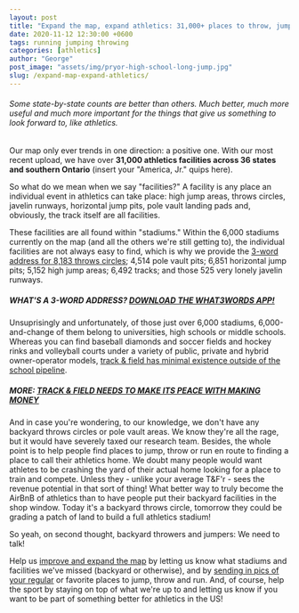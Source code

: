 ```yaml
---
layout: post
title: "Expand the map, expand athletics: 31,000+ places to throw, jump or run"
date: 2020-11-12 12:30:00 +0600
tags: running jumping throwing
categories: [athletics]
author: "George"
post_image: "assets/img/pryor-high-school-long-jump.jpg"
slug: /expand-map-expand-athletics/
---
```

<h6>Some state-by-state counts are better than others. Much better, much more useful and much more important for the things that give us something to look forward to, like athletics.</h6>

Our map only ever trends in one direction: a positive one. With our most recent upload, we have over <strong>31,000 athletics facilities across 36 states and southern Ontario</strong> (insert your "America, Jr." quips here).

So what do we mean when we say "facilities?" A facility is any place an individual event in athletics can take place: high jump areas, throws circles, javelin runways, horizontal jump pits, pole vault landing pads and, obviously, the track itself are all facilities. 

These facilities are all found within "stadiums." Within the 6,000 stadiums currently on the map (and all the others we're still getting to), the individual facilities are not always easy to find, which is why we provide the [3-word address for 8,183 throws circles](https://nalathletics.com/map); 4,514 pole vault pits; 6,851 horizontal jump pits; 5,152 high jump areas; 6,492 tracks; and those 525 very lonely javelin runways. 

##### WHAT'S A 3-WORD ADDRESS? [DOWNLOAD THE WHAT3WORDS APP!](https://what3words.com/products/what3words-app/)

Unsuprisingly and unfortunately, of those just over 6,000 stadiums, 6,000-and-change of them belong to universities, high schools or middle schools. Whereas you can find baseball diamonds and soccer fields and hockey rinks and volleyball courts under a variety of public, private and hybrid owner-operator models, [track & field has minimal existence outside of the school pipeline](https://nalathletics.com/blog/2020/11/06/clemson-track-and-field-ultimatum). 

##### MORE: [TRACK & FIELD NEEDS TO MAKE ITS PEACE WITH MAKING MONEY](https://nalathletics.com/blog/2020/11/05/track-and-field-make-peace-making-money)

And in case you're wondering, to our knowledge, we don't have any backyard throws circles or pole vault areas. We know they're all the rage, but it would have severely taxed our research team. Besides, the whole point is to help people find places to jump, throw or run en route to finding a place to call their athletics home. We doubt many people would want athletes to be crashing the yard of their actual home looking for a place to train and compete. Unless they - unlike your average T&F'r - sees the revenue potential in that sort of thing! What better way to truly become the AirBnB of athletics than to have people put their backyard facilities in the shop window. Today it's a backyard throws circle, tomorrow they could be grading a patch of land to build a full athletics stadium!

So yeah, on second thought, backyard throwers and jumpers: We need to talk!

Help us [improve and expand the map](https://nalathletics.com/map) by letting us know what stadiums and facilities we've missed (backyard or otherwise), and by <a href="mailto:george@nalathletics.com">sending in pics of your regular</a> or favorite places to jump, throw and run. And, of course, help the sport by staying on top of what we're up to and letting us know if you want to be part of something better for athletics in the US!

